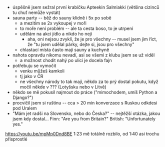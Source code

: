 - úspěšně jsem sežral první krabičku Apteekin Salmiakki (většina cizinců tu chuť nemůže vystát)
- sauna party -- běž do sauny klidně i 5x po sobě
  - a mezitím se 2x vykoupej v moři
  - to moře není problém -- ale ta cesta boso, to je utrpení
  - udělám na akci jídlo a nikdo ho nejí
    - aha, oni nejsou zvyklí, že je pro všechny -- musel jsem jim říct, že "tu jsem udělal párky, dejte si, jsou pro všechny"
  - chlastací místa často mají sauny a kuchyně
- nahota opravdu nikomu nevadí, asi se všemi z klubu jsem se už viděl
  - a možnost chodit nahý po ulici je docela fajn
- potřebuju se vymočit 
  - venku můžeš kamkoli
  - tj jako v ČR
  - ne všechny národy to tak mají, někdo za to prý dostal pokutu, když močil někde v ??? (Lotyšsku nebo v Litvě)
- někdo se mě pokusil najmout do práce ("mimochodem, umíš Python a Django?")
- procvičil jsem si ruštinu -- cca > 20 min konverzace s Ruskou odkdesi pod Uralem
- "Mám jet radši na Slovensko, nebo do Česka?" -- nejtěžší otázka, jakou jsem kdy dostal...
Finn: "Are you from Britain?"
British: "Unfortunately yes."

https://youtu.be/mpMp0Dnd8BE
1:23 mě totálně rozbilo, od 1:40 asi trochu přisprostlé
